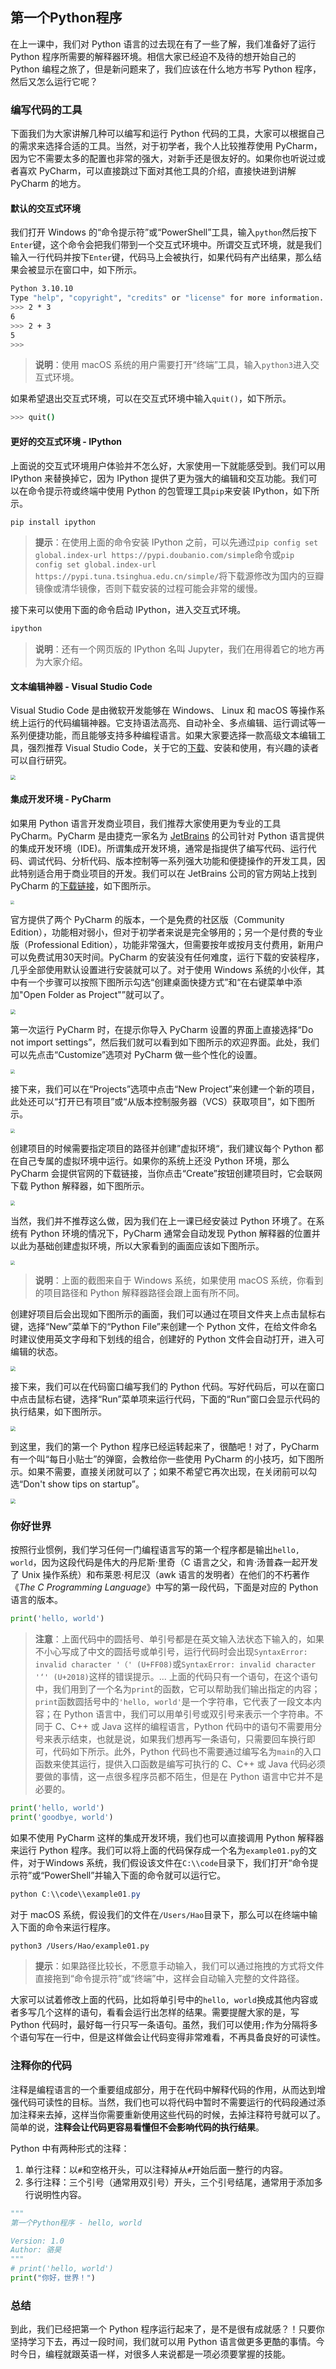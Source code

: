 ## 第一个Python程序

在上一课中，我们对 Python 语言的过去现在有了一些了解，我们准备好了运行 Python 程序所需要的解释器环境。相信大家已经迫不及待的想开始自己的 Python 编程之旅了，但是新问题来了，我们应该在什么地方书写 Python 程序，然后又怎么运行它呢？

### 编写代码的工具

下面我们为大家讲解几种可以编写和运行 Python 代码的工具，大家可以根据自己的需求来选择合适的工具。当然，对于初学者，我个人比较推荐使用 PyCharm，因为它不需要太多的配置也非常的强大，对新手还是很友好的。如果你也听说过或者喜欢 PyCharm，可以直接跳过下面对其他工具的介绍，直接快进到讲解 PyCharm 的地方。

#### 默认的交互式环境

我们打开 Windows 的“命令提示符”或“PowerShell”工具，输入`python`然后按下`Enter`键，这个命令会把我们带到一个交互式环境中。所谓交互式环境，就是我们输入一行代码并按下`Enter`键，代码马上会被执行，如果代码有产出结果，那么结果会被显示在窗口中，如下所示。

```Bash
Python 3.10.10
Type "help", "copyright", "credits" or "license" for more information.
>>> 2 * 3
6
>>> 2 + 3
5
>>>
```

> **说明**：使用 macOS 系统的用户需要打开“终端”工具，输入`python3`进入交互式环境。

如果希望退出交互式环境，可以在交互式环境中输入`quit()`，如下所示。

```Bash
>>> quit()
```

#### 更好的交互式环境 - IPython

上面说的交互式环境用户体验并不怎么好，大家使用一下就能感受到。我们可以用 IPython 来替换掉它，因为 IPython 提供了更为强大的编辑和交互功能。我们可以在命令提示符或终端中使用 Python 的包管理工具`pip`来安装 IPython，如下所示。

```bash
pip install ipython
```

> **提示**：在使用上面的命令安装 IPython 之前，可以先通过`pip config set global.index-url https://pypi.doubanio.com/simple`命令或`pip config set global.index-url https://pypi.tuna.tsinghua.edu.cn/simple/`将下载源修改为国内的豆瓣镜像或清华镜像，否则下载安装的过程可能会非常的缓慢。

接下来可以使用下面的命令启动 IPython，进入交互式环境。

```bash
ipython
```

> **说明**：还有一个网页版的 IPython 名叫 Jupyter，我们在用得着它的地方再为大家介绍。

#### 文本编辑神器 - Visual Studio Code

Visual Studio Code 是由微软开发能够在 Windows、 Linux 和 macOS 等操作系统上运行的代码编辑神器。它支持语法高亮、自动补全、多点编辑、运行调试等一系列便捷功能，而且能够支持多种编程语言。如果大家要选择一款高级文本编辑工具，强烈推荐 Visual Studio Code，关于它的[下载](https://code.visualstudio.com/)、安装和使用，有兴趣的读者可以自行研究。

<img src="res/block01/day02/visual_studio_code.png" style="zoom:50%;">

#### 集成开发环境 - PyCharm

如果用 Python 语言开发商业项目，我们推荐大家使用更为专业的工具 PyCharm。PyCharm 是由捷克一家名为 [JetBrains](https://www.jetbrains.com/) 的公司针对 Python 语言提供的集成开发环境（IDE)。所谓集成开发环境，通常是指提供了编写代码、运行代码、调试代码、分析代码、版本控制等一系列强大功能和便捷操作的开发工具，因此特别适合用于商业项目的开发。我们可以在 JetBrains 公司的官方网站上找到 PyCharm 的[下载链接](<https://www.jetbrains.com/pycharm/download>)，如下图所示。

<img src="res/block01/day02/pycharm_download_page.png" style="zoom:40%;">

官方提供了两个 PyCharm 的版本，一个是免费的社区版（Community Edition），功能相对弱小，但对于初学者来说是完全够用的；另一个是付费的专业版（Professional Edition），功能非常强大，但需要按年或按月支付费用，新用户可以免费试用30天时间。PyCharm 的安装没有任何难度，运行下载的安装程序，几乎全部使用默认设置进行安装就可以了。对于使用 Windows 系统的小伙伴，其中有一个步骤可以按照下图所示勾选“创建桌面快捷方式”和“在右键菜单中添加"Open Folder as Project"”就可以了。

<img src="res/block01/day02/using_pycharm_1.png" style="zoom:50%;">

第一次运行 PyCharm 时，在提示你导入 PyCharm 设置的界面上直接选择“Do not import settings”，然后我们就可以看到如下图所示的欢迎界面。此处，我们可以先点击“Customize”选项对 PyCharm 做一些个性化的设置。

<img src="res/block01/day02/using_pycharm_2.png" style="zoom:45%;">

接下来，我们可以在“Projects”选项中点击“New Project”来创建一个新的项目，此处还可以“打开已有项目”或“从版本控制服务器（VCS）获取项目”，如下图所示。

<img src="res/block01/day02/using_pycharm_3.png" style="zoom:45%;">

创建项目的时候需要指定项目的路径并创建”虚拟环境“，我们建议每个 Python 都在自己专属的虚拟环境中运行。如果你的系统上还没 Python 环境，那么 PyCharm 会提供官网的下载链接，当你点击“Create”按钮创建项目时，它会联网下载 Python 解释器，如下图所示。

<img src="res/block01/day02/using_pycharm_4.png" style="zoom:45%;">

当然，我们并不推荐这么做，因为我们在上一课已经安装过 Python 环境了。在系统有 Python 环境的情况下，PyCharm 通常会自动发现 Python 解释器的位置并以此为基础创建虚拟环境，所以大家看到的画面应该如下图所示。

<img src="res/block01/day02/using_pycharm_5.png" style="zoom:45%;">

> **说明**：上面的截图来自于 Windows 系统，如果使用 macOS 系统，你看到的项目路径和 Python 解释器路径会跟上面有所不同。

创建好项目后会出现如下图所示的画面，我们可以通过在项目文件夹上点击鼠标右键，选择“New”菜单下的“Python File”来创建一个 Python 文件，在给文件命名时建议使用英文字母和下划线的组合，创建好的 Python 文件会自动打开，进入可编辑的状态。

<img src="res/block01/day02/using_pycharm_6.png" style="zoom:50%;">

接下来，我们可以在代码窗口编写我们的 Python 代码。写好代码后，可以在窗口中点击鼠标右键，选择“Run”菜单项来运行代码，下面的“Run”窗口会显示代码的执行结果，如下图所示。

<img src="res/block01/day02/using_pycharm_7.png" style="zoom:50%;">

到这里，我们的第一个 Python 程序已经运转起来了，很酷吧！对了，PyCharm 有一个叫“每日小贴士”的弹窗，会教给你一些使用 PyCharm 的小技巧，如下图所示。如果不需要，直接关闭就可以了；如果不希望它再次出现，在关闭前可以勾选“Don't show tips on startup”。

<img src="res/block01/day02/using_pycharm_8.png" style="zoom:50%;">

### 你好世界

按照行业惯例，我们学习任何一门编程语言写的第一个程序都是输出`hello, world`，因为这段代码是伟大的丹尼斯·里奇（C 语言之父，和肯·汤普森一起开发了 Unix 操作系统）和布莱恩·柯尼汉（awk 语言的发明者）在他们的不朽著作《*The C Programming Language*》中写的第一段代码，下面是对应的 Python 语言的版本。

```python
print('hello, world')
```

> **注意**：上面代码中的圆括号、单引号都是在英文输入法状态下输入的，如果不小心写成了中文的圆括号或单引号，运行代码时会出现`SyntaxError: invalid character '（' (U+FF08)`或`SyntaxError: invalid character '‘' (U+2018)`这样的错误提示。... 上面的代码只有一个语句，在这个语句中，我们用到了一个名为`print`的函数，它可以帮助我们输出指定的内容；`print`函数圆括号中的`'hello, world'`是一个字符串，它代表了一段文本内容；在 Python 语言中，我们可以用单引号或双引号来表示一个字符串。不同于 C、C++ 或 Java 这样的编程语言，Python 代码中的语句不需要用分号来表示结束，也就是说，如果我们想再写一条语句，只需要回车换行即可，代码如下所示。此外，Python 代码也不需要通过编写名为`main`的入口函数来使其运行，提供入口函数是编写可执行的 C、C++ 或 Java 代码必须要做的事情，这一点很多程序员都不陌生，但是在 Python 语言中它并不是必要的。

```python
print('hello, world')
print('goodbye, world')
```

如果不使用 PyCharm 这样的集成开发环境，我们也可以直接调用 Python 解释器来运行 Python 程序。我们可以将上面的代码保存成一个名为`example01.py`的文件，对于Windows 系统，我们假设该文件在`C:\\code`目录下，我们打开“命令提示符”或“PowerShell”并输入下面的命令就可以运行它。

```powershell
python C:\\code\\example01.py
```

对于 macOS 系统，假设我们的文件在`/Users/Hao`目录下，那么可以在终端中输入下面的命令来运行程序。

```Bash
python3 /Users/Hao/example01.py
```

> **提示**：如果路径比较长，不愿意手动输入，我们可以通过拖拽的方式将文件直接拖到“命令提示符”或“终端”中，这样会自动输入完整的文件路径。

大家可以试着修改上面的代码，比如将单引号中的`hello, world`换成其他内容或者多写几个这样的语句，看看会运行出怎样的结果。需要提醒大家的是，写 Python 代码时，最好每一行只写一条语句。虽然，我们可以使用`;`作为分隔将多个语句写在一行中，但是这样做会让代码变得非常难看，不再具备良好的可读性。

### 注释你的代码

注释是编程语言的一个重要组成部分，用于在代码中解释代码的作用，从而达到增强代码可读性的目标。当然，我们也可以将代码中暂时不需要运行的代码段通过添加注释来去掉，这样当你需要重新使用这些代码的时候，去掉注释符号就可以了。简单的说，**注释会让代码更容易看懂但不会影响代码的执行结果**。

Python 中有两种形式的注释：

1. 单行注释：以`#`和空格开头，可以注释掉从`#`开始后面一整行的内容。
2. 多行注释：三个引号（通常用双引号）开头，三个引号结尾，通常用于添加多行说明性内容。

```python
"""
第一个Python程序 - hello, world

Version: 1.0
Author: 骆昊
"""
# print('hello, world')
print("你好，世界！")
```

### 总结

到此，我们已经把第一个 Python 程序运行起来了，是不是很有成就感？！只要你坚持学习下去，再过一段时间，我们就可以用 Python 语言做更多更酷的事情。今时今日，编程就跟英语一样，对很多人来说都是一项必须要掌握的技能。
